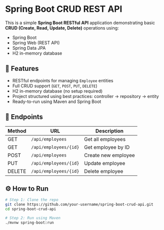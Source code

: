# Spring Boot CRUD REST API

This is a simple **Spring Boot RESTful API** application demonstrating basic **CRUD (Create, Read, Update, Delete)** operations using:

- Spring Boot
- Spring Web (REST API)
- Spring Data JPA
- H2 in-memory database

## 📌 Features

- RESTful endpoints for managing `Employee` entities
- Full CRUD support (`GET`, `POST`, `PUT`, `DELETE`)
- H2 in-memory database (no setup required)
- Project structured using best practices: controller → repository → entity
- Ready-to-run using Maven and Spring Boot

## 🧪 Endpoints

| Method | URL                     | Description           |
|--------|-------------------------|-----------------------|
| GET    | `/api/employees`        | Get all employees     |
| GET    | `/api/employees/{id}`   | Get employee by ID    |
| POST   | `/api/employees`        | Create new employee   |
| PUT    | `/api/employees/{id}`   | Update employee       |
| DELETE | `/api/employees/{id}`   | Delete employee       |

## ⚙️ How to Run

```bash
# Step 1: Clone the repo
git clone https://github.com/your-username/spring-boot-crud-api.git
cd spring-boot-crud-api

# Step 2: Run using Maven
./mvnw spring-boot:run

